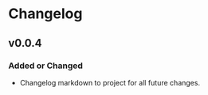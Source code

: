 # Changelog

## v0.0.4

### Added or Changed

- Changelog markdown to project for all future changes.
